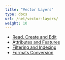 ```yaml
---
title: "Vector Layers"
type: docs
url: /net/vector-layers/
weight: 10
---
```


- [Read, Create and Edit](/gis/net/read-create-and-edit/)
- [Attributes and Features](/gis/net/attributes-and-features/)
- [Filtering and Indexing](/gis/net/filtering-and-indexing/)
- [Formats Conversion](/gis/net/conversion/)


